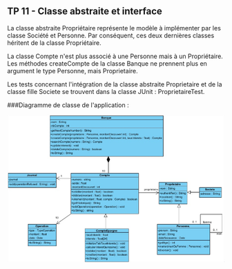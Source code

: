 ## TP 11 - Classe abstraite et interface

La classe abstraite Propriétaire représente le modèle à implémenter par les classe Société et Personne. Par conséquent, ces deux dernières classes héritent de la classe Propriétaire.

La classe Compte n'est plus associé à une Personne mais à un Propriétaire.
Les méthodes createCompte de la classe Banque ne prennent plus en argument le type Personne, mais Proprietaire.


Les tests concernant l'intégration de la classe abstraite Proprietaire et de la classe fille Societe se trouvent dans la classe JUnit : ProprietaireTest.

###Diagramme de classe de l'application : 

![alt tag](https://raw.githubusercontent.com/jdflaugergues/TP_banque/master/img/DiagrammeClasse.jpg)
